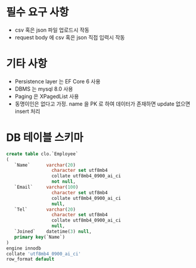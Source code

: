 # 필수 요구 사항
- csv 혹은 json 파일 업로드시 작동
- request body 에 csv 혹은 json 직접 입력시 작동

# 기타 사항
- Persistence layer 는 EF Core 6 사용
- DBMS 는 mysql 8.0 사용
- Paging 은 XPagedList 사용
- 동명이인은 없다고 가정. name 을 PK 로 하여 데이터가 존재하면 update 없으면 insert 처리

# DB 테이블 스키마
```sql
create table clo.`Employee`
(
   `Name`      varchar(20)
                 character set utf8mb4
                 collate utf8mb4_0900_ai_ci
                 not null,
   `Email`     varchar(100)
                 character set utf8mb4
                 collate utf8mb4_0900_ai_ci
                 null,
   `Tel`       varchar(20)
                 character set utf8mb4
                 collate utf8mb4_0900_ai_ci
                 null,
   `Joined`    datetime(3) null,
   primary key(`Name`)
)
engine innodb
collate 'utf8mb4_0900_ai_ci'
row_format default
```
